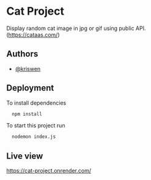 # Cat Project

Display random cat image in jpg or gif using public API. (https://cataas.com/)

## Authors

- [@kriswen](https://www.github.com/kris-wen)

## Deployment

To install dependencies

```bash
  npm install
```

To start this project run

```bash
  nodemon index.js
```

## Live view

https://cat-project.onrender.com/
